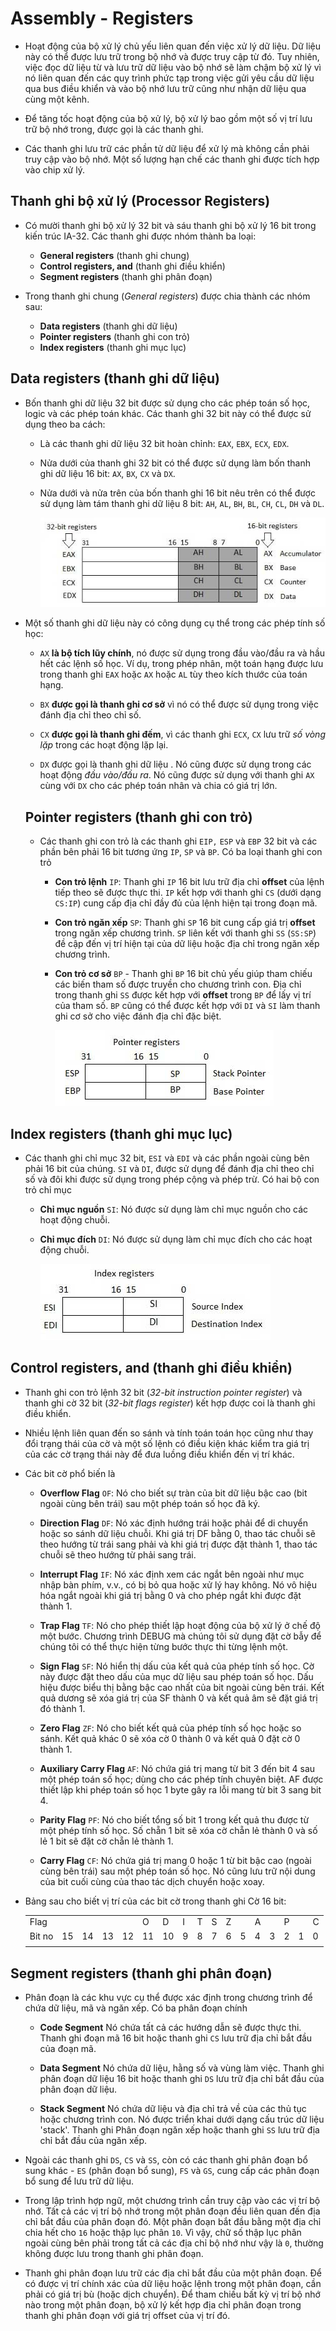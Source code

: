 # Assembly - Registers

- Hoạt động của bộ xử lý chủ yếu liên quan đến việc xử lý dữ liệu. Dữ liệu này có thể được lưu trữ trong bộ nhớ và được truy cập từ đó. Tuy nhiên, việc đọc dữ liệu từ và lưu trữ dữ liệu vào bộ nhớ sẽ làm chậm bộ xử lý vì nó liên quan đến các quy trình phức tạp trong việc gửi yêu cầu dữ liệu qua bus điều khiển và vào bộ nhớ lưu trữ cũng như nhận dữ liệu qua cùng một kênh.

- Để tăng tốc hoạt động của bộ xử lý, bộ xử lý bao gồm một số vị trí lưu trữ bộ nhớ trong, được gọi là các thanh ghi.

- Các thanh ghi lưu trữ các phần tử dữ liệu để xử lý mà không cần phải truy cập vào bộ nhớ. Một số lượng hạn chế các thanh ghi được tích hợp vào chip xử lý.

## Thanh ghi bộ xử lý (Processor Registers)

- Có mười thanh ghi bộ xử lý 32 bit và sáu thanh ghi bộ xử lý 16 bit trong kiến ​​trúc IA-32. Các thanh ghi được nhóm thành ba loại:

    - **General registers** (thanh ghi chung)
    - **Control registers, and** (thanh ghi điều khiển)
    - **Segment registers** (thanh ghi phân đoạn)

- Trong thanh ghi chung (*General registers*) được chia thành các nhóm sau:

    - **Data registers** (thanh ghi dữ liệu)
    - **Pointer registers** (thanh ghi con trỏ)
    - **Index registers** (thanh ghi mục lục)

## **Data registers** (thanh ghi dữ liệu)

- Bốn thanh ghi dữ liệu 32 bit được sử dụng cho các phép toán số học, logic và các phép toán khác. Các thanh ghi 32 bit này có thể được sử dụng theo ba cách:

    - Là các thanh ghi dữ liệu 32 bit hoàn chỉnh: `EAX`, `EBX`, `ECX`, `EDX`.

    - Nửa dưới của thanh ghi 32 bit có thể được sử dụng làm bốn thanh ghi dữ liệu 16 bit: `AX`, `BX`, `CX` và `DX`.

    - Nửa dưới và nửa trên của bốn thanh ghi 16 bit nêu trên có thể được sử dụng làm tám thanh ghi dữ liệu 8 bit: `AH`, `AL`, `BH`, `BL`, `CH`, `CL`, `DH` và `DL`.

        ![alt text](IMG/image-1.png)

- Một số thanh ghi dữ liệu này có công dụng cụ thể trong các phép tính số học:

    - `AX` **là bộ tích lũy chính**, nó được sử dụng trong đầu vào/đầu ra và hầu hết các lệnh số học. Ví dụ, trong phép nhân, một toán hạng được lưu trong thanh ghi `EAX` hoặc `AX` hoặc `AL` tùy theo kích thước của toán hạng.

    - `BX` **được gọi là thanh ghi cơ sở** vì nó có thể được sử dụng trong việc đánh địa chỉ theo chỉ số.

    - `CX` **được gọi là thanh ghi đếm**, vì các thanh ghi `ECX`, `CX` lưu trữ *số vòng lặp* trong các hoạt động lặp lại.

    - `DX` được gọi là thanh ghi dữ liệu . Nó cũng được sử dụng trong các hoạt động *đầu vào/đầu ra*. Nó cũng được sử dụng với thanh ghi `AX` cùng với `DX` cho các phép toán nhân và chia có giá trị lớn.

    ## **Pointer registers** (thanh ghi con trỏ)

    - Các thanh ghi con trỏ là các thanh ghi `EIP,` `ESP` và `EBP` 32 bit và các phần bên phải 16 bit tương ứng `IP`, `SP` và `BP`. Có ba loại thanh ghi con trỏ

        - **Con trỏ lệnh** `IP`: Thanh ghi `IP` 16 bit lưu trữ địa chỉ **offset** của lệnh tiếp theo sẽ được thực thi. `IP` kết hợp với thanh ghi `CS` (dưới dạng `CS:IP`) cung cấp địa chỉ đầy đủ của lệnh hiện tại trong đoạn mã.

        - **Con trỏ ngăn xếp** `SP`: Thanh ghi `SP` 16 bit cung cấp giá trị **offset** trong ngăn xếp chương trình. `SP` liên kết với thanh ghi `SS` (`SS:SP`) đề cập đến vị trí hiện tại của dữ liệu hoặc địa chỉ trong ngăn xếp chương trình.

        - **Con trỏ cơ sở** `BP` - Thanh ghi `BP` 16 bit chủ yếu giúp tham chiếu các biến tham số được truyền cho chương trình con. Địa chỉ trong thanh ghi `SS` được kết hợp với **offset** trong `BP` để lấy vị trí của tham số. `BP` cũng có thể được kết hợp với `DI` và `SI` làm thanh ghi cơ sở cho việc đánh địa chỉ đặc biệt.

            ![alt text](IMG/image-2.png)

## **Index registers** (thanh ghi mục lục)

- Các thanh ghi chỉ mục 32 bit, `ESI` và `EDI` và các phần ngoài cùng bên phải 16 bit của chúng. `SI` và `DI`, được sử dụng để đánh địa chỉ theo chỉ số và đôi khi được sử dụng trong phép cộng và phép trừ. Có hai bộ con trỏ chỉ mục

    - **Chỉ mục nguồn** `SI`: Nó được sử dụng làm chỉ mục nguồn cho các hoạt động chuỗi.

    - **Chỉ mục đích** `DI`: Nó được sử dụng làm chỉ mục đích cho các hoạt động chuỗi.

        ![alt text](IMG/image-3.png)

## **Control registers, and** (thanh ghi điều khiển)

- Thanh ghi con trỏ lệnh 32 bit (*32-bit instruction pointer register*) và thanh ghi cờ 32 bit (*32-bit flags register*) kết hợp được coi là thanh ghi điều khiển.

- Nhiều lệnh liên quan đến so sánh và tính toán toán học cũng như thay đổi trạng thái của cờ và một số lệnh có điều kiện khác kiểm tra giá trị của các cờ trạng thái này để đưa luồng điều khiển đến vị trí khác.

- Các bit cờ phổ biến là

    - **Overflow Flag** `OF`: Nó cho biết sự tràn của bit dữ liệu bậc cao (bit ngoài cùng bên trái) sau một phép toán số học đã ký.

    - **Direction Flag** `DF`: Nó xác định hướng trái hoặc phải để di chuyển hoặc so sánh dữ liệu chuỗi. Khi giá trị DF bằng 0, thao tác chuỗi sẽ theo hướng từ trái sang phải và khi giá trị được đặt thành 1, thao tác chuỗi sẽ theo hướng từ phải sang trái.

    - **Interrupt Flag** `IF`: Nó xác định xem các ngắt bên ngoài như mục nhập bàn phím, v.v., có bị bỏ qua hoặc xử lý hay không. Nó vô hiệu hóa ngắt ngoài khi giá trị bằng 0 và cho phép ngắt khi được đặt thành 1.

    - **Trap Flag** `TF`: Nó cho phép thiết lập hoạt động của bộ xử lý ở chế độ một bước. Chương trình DEBUG mà chúng tôi sử dụng đặt cờ bẫy để chúng tôi có thể thực hiện từng bước thực thi từng lệnh một.

    - **Sign Flag** `SF`: Nó hiển thị dấu của kết quả của phép tính số học. Cờ này được đặt theo dấu của mục dữ liệu sau phép toán số học. Dấu hiệu được biểu thị bằng bậc cao nhất của bit ngoài cùng bên trái. Kết quả dương sẽ xóa giá trị của SF thành 0 và kết quả âm sẽ đặt giá trị đó thành 1.

    - **Zero Flag** `ZF`: Nó cho biết kết quả của phép tính số học hoặc so sánh. Kết quả khác 0 sẽ xóa cờ 0 thành 0 và kết quả 0 đặt cờ 0 thành 1.

    - **Auxiliary Carry Flag** `AF`: Nó chứa giá trị mang từ bit 3 đến bit 4 sau một phép toán số học; dùng cho các phép tính chuyên biệt. AF được thiết lập khi phép toán số học 1 byte gây ra lỗi mang từ bit 3 sang bit 4.

    - **Parity Flag** `PF`: Nó cho biết tổng số bit 1 trong kết quả thu được từ một phép tính số học. Số chẵn 1 bit sẽ xóa cờ chẵn lẻ thành 0 và số lẻ 1 bit sẽ đặt cờ chẵn lẻ thành 1.

    - **Carry Flag** `CF`: Nó chứa giá trị mang 0 hoặc 1 từ bit bậc cao (ngoài cùng bên trái) sau một phép toán số học. Nó cũng lưu trữ nội dung của bit cuối cùng của thao tác dịch chuyển hoặc xoay.

- Bảng sau cho biết vị trí của các bit cờ trong thanh ghi Cờ 16 bit:

    ||||||||||||||||||
    |--|--|--|--|--|--|--|--|--|--|--|--|--|--|--|--|--|
    |Flag|||||O|D|I|T|S|Z||A||P||C|
    |Bit no|15|14|13|12|11|10|9|8|7|6|5|4|3|2|1|0|
    ||||||||||||||||||

## **Segment registers** (thanh ghi phân đoạn)

- Phân đoạn là các khu vực cụ thể được xác định trong chương trình để chứa dữ liệu, mã và ngăn xếp. Có ba phân đoạn chính

    - **Code Segment** Nó chứa tất cả các hướng dẫn sẽ được thực thi. Thanh ghi đoạn mã 16 bit hoặc thanh ghi `CS` lưu trữ địa chỉ bắt đầu của đoạn mã.

    - **Data Segment** Nó chứa dữ liệu, hằng số và vùng làm việc. Thanh ghi phân đoạn dữ liệu 16 bit hoặc thanh ghi `DS` lưu trữ địa chỉ bắt đầu của phân đoạn dữ liệu.

    - **Stack Segment** Nó chứa dữ liệu và địa chỉ trả về của các thủ tục hoặc chương trình con. Nó được triển khai dưới dạng cấu trúc dữ liệu 'stack'. Thanh ghi Phân đoạn ngăn xếp hoặc thanh ghi `SS` lưu trữ địa chỉ bắt đầu của ngăn xếp.

- Ngoài các thanh ghi `DS`, `CS` và `SS`, còn có các thanh ghi phân đoạn bổ sung khác - `ES` (phân đoạn bổ sung), `FS` và `GS`, cung cấp các phân đoạn bổ sung để lưu trữ dữ liệu.

- Trong lập trình hợp ngữ, một chương trình cần truy cập vào các vị trí bộ nhớ. Tất cả các vị trí bộ nhớ trong một phân đoạn đều liên quan đến địa chỉ bắt đầu của phân đoạn đó. Một phân đoạn bắt đầu bằng một địa chỉ chia hết cho `16` hoặc thập lục phân `10`. Vì vậy, chữ số thập lục phân ngoài cùng bên phải trong tất cả các địa chỉ bộ nhớ như vậy là `0`, thường không được lưu trong thanh ghi phân đoạn.

- Thanh ghi phân đoạn lưu trữ các địa chỉ bắt đầu của một phân đoạn. Để có được vị trí chính xác của dữ liệu hoặc lệnh trong một phân đoạn, cần phải có giá trị bù (hoặc dịch chuyển). Để tham chiếu bất kỳ vị trí bộ nhớ nào trong một phân đoạn, bộ xử lý kết hợp địa chỉ phân đoạn trong thanh ghi phân đoạn với giá trị offset của vị trí đó.
